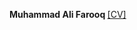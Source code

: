 <strong>Muhammad Ali Farooq </strong></strong> [[CV]](https://github.com/MAli-Farooq/MAli-Farooq.github.io/blob/main/static/assets/CV-Muhammad-Ali-Farooq%20-June-2024.pdf)
